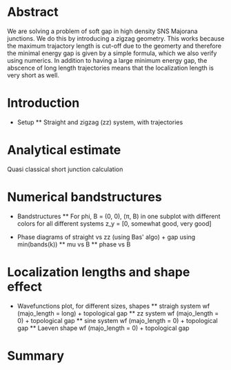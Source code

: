 # Abstract
We are solving a problem of soft gap in high density SNS Majorana junctions.
We do this by introducing a zigzag geometry.
This works because the maximum trajactory length is cut-off due to the geomerty and therefore the minimal energy gap is given by a simple formula, which we also verify using numerics.
In addition to having a large minimum energy gap, the abscence of long length trajectories means that the localization length is very short as well.

# Introduction
* Setup
** Straight and zigzag (zz) system, with trajectories

# Analytical estimate
Quasi classical short junction calculation
<!-- no figures -->

# Numerical bandstructures
* Bandstructures
** For phi, B = (0, 0), (π, B) in one subplot with different colors
   for all different systems z_y = [0, somewhat good, very good]

* Phase diagrams of straight vs zz (using Bas' algo) + gap using min(bands(k))
** mu vs B
** phase vs B

# Localization lengths and shape effect
* Wavefunctions plot, for different sizes, shapes
** straigh system wf (majo_length = long) + topological gap
** zz system wf (majo_length = 0) + topological gap
** sine system wf (majo_length = 0) + topological gap
** Laeven shape wf (majo_length = 0) + topological gap

# Summary
